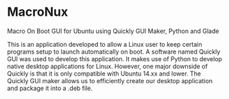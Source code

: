 # MacroNux
Macro On Boot GUI for Ubuntu using Quickly GUI Maker, Python and Glade

This is an application developed to allow a Linux user to keep certain programs setup to launch automatically on boot. A software named Quickly GUI was used to develop this application. It makes use of Python to develop native desktop applications for Linux. However, one major downside of Quickly is that it is only compatible with Ubuntu 14.xx and lower. The Quickly GUI maker allows us to efficiently create our desktop application and package it into a .deb file.

